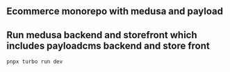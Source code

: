 ## Ecommerce monorepo with medusa and payload

## Run medusa backend and storefront which includes payloadcms backend and store front

```bash
pnpx turbo run dev
```
